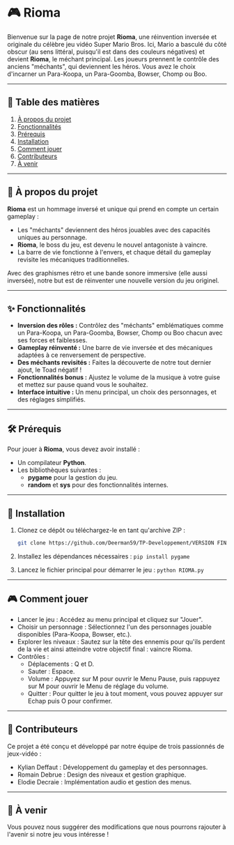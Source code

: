 # 🎮 Rioma

Bienvenue sur la page de notre projet **Rioma**, une réinvention inversée et originale du célèbre jeu vidéo Super Mario Bros. Ici, Mario a basculé du côté obscur (au sens littéral, puisqu'il est dans des couleurs négatives) et devient **Rioma**, le méchant principal. Les joueurs prennent le contrôle des anciens "méchants", qui deviennent les héros. Vous avez le choix d'incarner un Para-Koopa, un Para-Goomba, Bowser, Chomp ou Boo. 

---

## 📖 Table des matières

1. [À propos du projet](#-à-propos-du-projet)
2. [Fonctionnalités](#-fonctionnalités)
3. [Prérequis](#-prérequis)
4. [Installation](#-installation)
5. [Comment jouer](#-comment-jouer)
6. [Contributeurs](#-contributeurs)
7. [À venir](#-à-venir)

---

## 🎯 À propos du projet

**Rioma** est un hommage inversé et unique qui prend en compte un certain gameplay :
- Les "méchants" deviennent des héros jouables avec des capacités uniques au personnage.
- **Rioma**, le boss du jeu, est devenu le nouvel antagoniste à vaincre.
- La barre de vie fonctionne à l'envers, et chaque détail du gameplay revisite les mécaniques traditionnelles.

Avec des graphismes rétro et une bande sonore immersive (elle aussi inversée), notre but est de réinventer une nouvelle version du jeu originel.

---

## ✨ Fonctionnalités

- **Inversion des rôles :** Contrôlez des "méchants" emblématiques comme un Para-Koopa, un Para-Goomba, Bowser, Chomp ou Boo chacun avec ses forces et faiblesses.
- **Gameplay réinventé :** Une barre de vie inversée et des mécaniques adaptées à ce renversement de perspective.
- **Des méchants revisités :** Faites la découverte de notre tout dernier ajout, le Toad négatif !
- **Fonctionnalités bonus :** Ajustez le volume de la musique à votre guise et mettez sur pause quand vous le souhaitez.
- **Interface intuitive :** Un menu principal, un choix des personnages, et des réglages simplifiés.

---

## 🛠️ Prérequis

Pour jouer à **Rioma**, vous devez avoir installé :
- Un compilateur **Python**.
- Les bibliothèques suivantes :
  - **pygame** pour la gestion du jeu.
  - **random** et **sys** pour des fonctionnalités internes.

---

## 🚀 Installation

1. Clonez ce dépôt ou téléchargez-le en tant qu'archive ZIP :
   ```bash
   git clone https://github.com/Deerman59/TP-Developpement/VERSION FINALE

3. Installez les dépendances nécessaires :
```pip install pygame```

4. Lancez le fichier principal pour démarrer le jeu :
```python RIOMA.py```

---

## 🎮 Comment jouer

- Lancer le jeu : Accédez au menu principal et cliquez sur "Jouer".
- Choisir un personnage : Sélectionnez l'un des personnages jouable disponibles (Para-Koopa, Bowser, etc.).
- Explorer les niveaux : Sautez sur la tête des ennemis pour qu'ils perdent de la vie et ainsi atteindre votre objectif final : vaincre Rioma.
- Contrôles :
  * Déplacements : Q et D.
  * Sauter : Espace.
  * Volume : Appuyez sur M pour ouvrir le Menu Pause, puis rappuyez sur M pour ouvrir le Menu de réglage du volume.
  * Quitter : Pour quitter le jeu à tout moment, vous pouvez appuyer sur Echap puis O pour confirmer.

---

## 🤝 Contributeurs

Ce projet a été conçu et développé par notre équipe de trois passionnés de jeux-vidéo :
  - Kylian Deffaut : Développement du gameplay et des personnages.
  - Romain Debrue : Design des niveaux et gestion graphique.
  - Elodie Decraie : Implémentation audio et gestion des menus.


---

## 🔮 À venir

Vous pouvez nous suggérer des modifications que nous pourrons rajouter à l'avenir si notre jeu vous intéresse !
